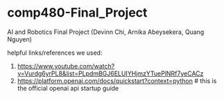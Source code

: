 # comp480-Final_Project
AI and Robotics Final Project (Devinn Chi, Arnika Abeysekera, Quang Nguyen)

helpful links/references we used:
1. https://www.youtube.com/watch?v=Vurdg6yrPL8&list=PLpdmBGJ6ELUIYHjmzYTuePlNRf7yeCACz
2. https://platform.openai.com/docs/quickstart?context=python # this is the official openai api startup guide